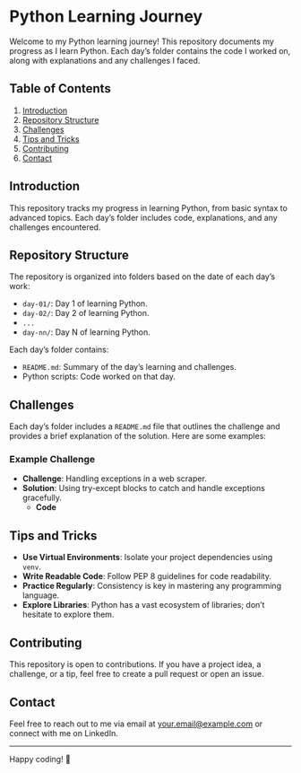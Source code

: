 # Python Learning Journey

Welcome to my Python learning journey! This repository documents my progress as I learn Python. Each day’s folder contains the code I worked on, along with explanations and any challenges I faced.

## Table of Contents

1. [Introduction](#introduction)
2. [Repository Structure](#repository-structure)
3. [Challenges](#challenges)
4. [Tips and Tricks](#tips-and-tricks)
5. [Contributing](#contributing)
6. [Contact](#contact)

## Introduction

This repository tracks my progress in learning Python, from basic syntax to advanced topics. Each day’s folder includes code, explanations, and any challenges encountered.

## Repository Structure

The repository is organized into folders based on the date of each day’s work:

- `day-01/`: Day 1 of learning Python.
- `day-02/`: Day 2 of learning Python.
- `...`
- `day-nn/`: Day N of learning Python.

Each day’s folder contains:
- `README.md`: Summary of the day’s learning and challenges.
- Python scripts: Code worked on that day.

## Challenges

Each day’s folder includes a `README.md` file that outlines the challenge and provides a brief explanation of the solution. Here are some examples:

### Example Challenge

- **Challenge**: Handling exceptions in a web scraper.
- **Solution**: Using try-except blocks to catch and handle exceptions gracefully.
  - **Code**

## Tips and Tricks

- **Use Virtual Environments**: Isolate your project dependencies using `venv`.
- **Write Readable Code**: Follow PEP 8 guidelines for code readability.
- **Practice Regularly**: Consistency is key in mastering any programming language.
- **Explore Libraries**: Python has a vast ecosystem of libraries; don’t hesitate to explore them.

## Contributing

This repository is open to contributions. If you have a project idea, a challenge, or a tip, feel free to create a pull request or open an issue.

## Contact

Feel free to reach out to me via email at [your.email@example.com](mailto:menna3lwan@gmail.com) or connect with me on LinkedIn.

---

Happy coding! 🐍
